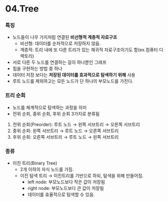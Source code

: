 # 04.Tree

### 특징

- 노드들이 나무 가지처럼 연결된 **비선형적 계층적 자료구조**
    - 비선형: 데이터를 순차적으로 저장하지 않음.
    - 계층적: 트리 내에 또 다른 트리가 있는 재귀적 자료구조이기도 함(ex.컴퓨터 디렉토리)
- 서로 다른 두 노드를 연결하는 길이 하나뿐인 그래프
- 힙을 구현하는 방법 중 하나
- 데이터 저장 보다는 **저장된 데이터를 효과적으로 탐색하기 위해** 사용
- 루트 노드를 제외하고는 모든 노드가 단 하나의 부모노드를 가진다.

### 트리 순회

- 노드를 체계적으로 탐색하는 과정을 의미
- 전위 순회, 중위 순회, 후위 순회 3가지로 분류됨

1. 전위 순회(Preorder): 루트 노드 → 왼쪽 서브트리 → 오른쪽 서브트리
2. 중위 순회: 왼쪽 서브트리 → 루트 노드 → 오른쪽 서브트리
3. 후위 순회: 오른쪽 서브트리 → 루트 노드 → 왼쪽 서브트리

### 종류

- 이진 트리(Binary Tree)
    - 2개 이하의 자식 노드를 가짐.
    - 이진 탐색 트리 → 이진트리를 기반으로 하되, 탐색을 위해 만들어짐.
        - left node: 부모노드보다 작은 값이 저장됨
        - right node: 부모노드보다 큰 값이 저장됨
        - 데이터를 효율적으로 탐색할 수 있음.